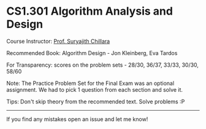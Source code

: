 # CS1.301 Algorithm Analysis and Design

Course Instructor: [Prof. Suryajith Chillara](https://suryajith.github.io/)

Recommended Book: Algorithm Design - Jon Kleinberg, Eva Tardos

For Transparency: scores on the problem sets - 28/30, 36/37, 33/33, 30/30, 58/60

Note: The Practice Problem Set for the Final Exam was an optional assignment. We had to pick 1 question from each section and solve it.

Tips: Don't skip theory from the recommended text. Solve problems :P

---

If you find any mistakes open an issue and let me know!
